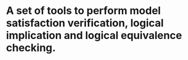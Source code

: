 # A set of tools to perform model satisfaction verification, logical implication and logical equivalence checking.